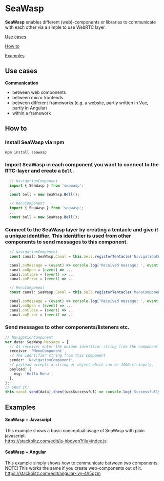 # SeaWasp

<b>SeaWasp</b> enables different (web)-components or libraries to communicate with each other via a simple to use WebRTC layer.  

[Use cases](##use-cases)

[How to](##how-to)

[Examples](##examples)

## Use cases

<b>Communication</b>
- between web components
- between micro frontends
- between different frameworks (e.g. a website, partly written in Vue, partly in Angular)
- within a framework


## How to

### Install SeaWasp via <b>npm</b>

<code>npm install seawasp</code>

### Import SeaWasp in each component you want to connect to the RTC-layer and create a `Bell`.  
  
```ts
  // NavigationComponent
  import { SeaWasp } from 'seawasp';
  ...
  const bell = new SeaWasp.Bell();
```
```ts
  // MenuComponent
  import { SeaWasp } from 'seawasp';
  ...
  const bell = new SeaWasp.Bell();
```
### Connect to the SeaWasp layer by creating a tentacle and give it a unique identifier. This identifier is used from other components to send messages to this component.
```ts
  // NavigationComponent
  const canal: SeaWasp.Canal = this.bell.registerTentacle('NavigationComponent');

  canal.onMessage = (event) => console.log('Received message: ', event.data);
  canal.onOpen = (event) => ...
  canal.onClose = (event) => ...
  canal.onError = (event) => ...
```
```ts
  // MenuComponent
  const canal: SeaWasp.Canal = this.bell.registerTentacle('MenuComponent');

  canal.onMessage = (event) => console.log('Received message: ', event.data);
  canal.onOpen = (event) => ...
  canal.onClose = (event) => ...
  canal.onError = (event) => ...
```
### Send messages to other components/listeners etc.
```ts
// NavigationComponent
var data: SeaWasp.Message = {
  // As receiver enter the unique identifier string from the component you want to send a message to
  receiver: 'MenuComponent',
  // The identifier string from this component
  sender: 'NavigationComponent',
  // payload accepts a string or object which can be JSON.stringify.
  payload: {
    msg: 'Hello Menu',
  },
};
// Send it!
this.canal.send(data).then((wasSuccessful) => console.log('Successfully sent: ', wasSuccessful));
```

## Examples

#### SeaWasp + Javascript
This example shows a basic conceptual usage of SeaWasp with plain javascript.  
https://stackblitz.com/edit/js-hbdyqn?file=index.js

#### SeaWasp + Angular
This example simply shows how to communicate between two components.   
NOTE! This works the same if you create web-components out of it.  
https://stackblitz.com/edit/angular-ivy-4h5gzm  
